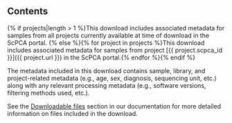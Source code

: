## Contents

{% if projects|length > 1 %}This download includes associated metadata for samples from all projects currently available at time of download in the ScPCA portal.
{% else %}{% for project in projects %}This download includes associated metadata for samples from project [{{ project.scpca_id }}]({{ project.url }}) in the ScPCA portal.{% endfor %}{% endif %}

The metadata included in this download contains sample, library, and project-related metadata (e.g., age, sex, diagnosis, sequencing unit, etc.) along with any relevant processing metadata (e.g., software versions, filtering methods used, etc.).

See the [Downloadable files](https://scpca.readthedocs.io/en/stable/download_files.html) section in our documentation for more detailed information on files included in the download.
